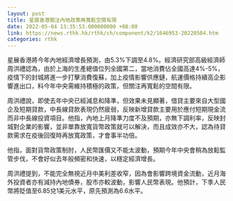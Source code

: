 ```yaml
---
layout: post
title: 星展香港關注內地政策再寬鬆空間有限
date: 2022-05-04 13:35:53.000000000 +08:00
link: https://news.rthk.hk/rthk/ch/component/k2/1646953-20220504.htm
categories: rthk
---
```


星展香港將今年內地經濟增長預測，由5.3%下調至4.8%。經濟研究部高級經濟師周洪禮認為，由於上海的生產總值位列全國第二，當地消費佔全國高達4%-5%，疫情下的封城將進一步打擊消費復蘇，加上疫情影響供應鏈，航運價格持續高企影響進出口，料今年中央需維持積極的政策，但關注再寬鬆的空間有限。

周洪禮說，即使去年中央已經減息和降準，但效果未見顯著，借貸主要來自大型國企及短期貸款，中長線貸款表現仍然疲弱，反映新增貸款主要用於應付短期現金流而非中長線投資項目。他指，內地上月降準力度不及預期，亦無下調利率，反映封城對企業的影響，並非單靠放寬貨幣政策就可以解決，而且成效亦不大，認為待貸款需求在疫後回復時再放寬政策，才會事半功倍。

他指，面對貨幣政策制肘，人民幣匯價又不能太波動，預期今年中央會稍為放鬆監管步伐，不會好似去年般頻密和快速，以穩定經濟增長。

周洪禮提到，不能完全無視近月中美利差收窄，因為會影響跨境資金流動，近月海外投資者亦有減持內地債券，股市亦較波動，影響人民幣表現。他預計，下季人民幣將貶值至6.85兌1美元水平，原先預測為6.6水平。
